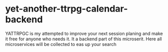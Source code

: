 # yet-another-ttrpg-calendar-backend
 YATTRPGC is my attempted to improve your next session planing and make it free for anyone who needs it. It a backend part of this microserit. Here all microservices will be collected to eas up your search
